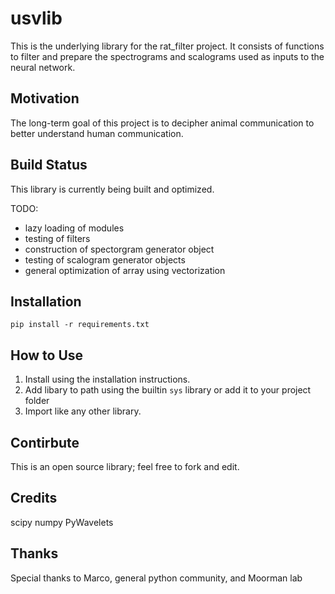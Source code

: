 # usvlib

This is the underlying library for the rat_filter project. It consists of functions to filter and prepare the spectrograms and scalograms used as inputs to the neural network.


## Motivation
The long-term goal of this project is to decipher animal communication to better understand human communication.

## Build Status
This library is currently being built and optimized. 

TODO:
* lazy loading of modules
* testing of filters
* construction of spectorgram generator object
* testing of scalogram generator objects
* general optimization of array using vectorization 

## Installation

```setup
pip install -r requirements.txt
```

## How to Use

1. Install using the installation instructions.
2. Add libary to path using the builtin `sys` library or add it to your project folder
3. Import like any other library. 


## Contirbute
This is an open source library; feel free to fork and edit.

## Credits
scipy
numpy
PyWavelets

## Thanks

Special thanks to Marco, general python community, and Moorman lab
